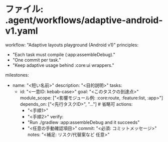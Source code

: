 # ファイル: .agent/workflows/adaptive-android-v1.yaml
workflow: "Adaptive layouts playground (Android v1)"
principles:
- "Each task must compile (:app:assembleDebug)."
- "One commit per task."
- "Keep adaptive usage behind :core:ui wrappers."

milestones:
- name: "<短い名前>"
  description: "<目的説明>"
  tasks:
    - id: "<一意ID: kebab-case>"
      goal: "<このタスクの到達点>"
      module_scope: ["<影響モジュール例: :core:route, :feature:list, :app>"]
      depends_on: ["<先行タスクID>", "..."]   # 省略可
      actions:
        - "<手順1>"
        - "<手順2>"
          verify:
        - "Run ./gradlew :app:assembleDebug and it succeeds"
        - "<任意の手動確認項目>"
          commit: "<必須: コミットメッセージ>"
          notes: "<補足: リスク/代替案など 任意>"